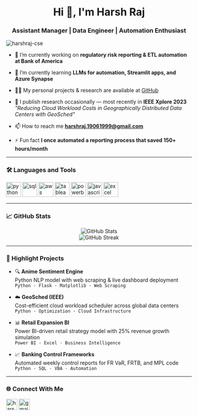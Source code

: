 <h1 align="center">Hi 👋, I'm Harsh Raj</h1>
<h3 align="center">Assistant Manager | Data Engineer | Automation Enthusiast</h3>

<p align="left">
  <img src="https://komarev.com/ghpvc/?username=harshraj-cse&label=Profile%20views&color=0e75b6&style=flat" alt="harshraj-cse" />
</p>

- 🔭 I’m currently working on **regulatory risk reporting & ETL automation at Bank of America**

- 🌱 I’m currently learning **LLMs for automation, Streamlit apps, and Azure Synapse**

- 👨‍💻 My personal projects & research are available at [GitHub](https://github.com/harshraj-cse)

- 📝 I publish research occasionally — most recently in **IEEE Xplore 2023**  
  *"Reducing Cloud Workload Costs in Geographically Distributed Data Centers with GeoSched"*

- 📫 How to reach me **harshraj.19061999@gmail.com**

- ⚡ Fun fact **I once automated a reporting process that saved 150+ hours/month**

---

### 🛠️ Languages and Tools

<p align="left">
  <a href="https://www.python.org" target="_blank"><img src="https://cdn.jsdelivr.net/gh/devicons/devicon/icons/python/python-original.svg" alt="python" width="40" height="40"/></a>
  <a href="https://www.sql.com/" target="_blank"><img src="https://cdn.jsdelivr.net/gh/devicons/devicon/icons/mysql/mysql-original.svg" alt="sql" width="40" height="40"/></a>
  <a href="https://aws.amazon.com" target="_blank"><img src="https://cdn.jsdelivr.net/gh/devicons/devicon/icons/amazonwebservices/amazonwebservices-original.svg" alt="aws" width="40" height="40"/></a>
  <a href="https://www.tableau.com/" target="_blank"><img src="https://www.vectorlogo.zone/logos/tableau/tableau-icon.svg" alt="tableau" width="40" height="40"/></a>
  <a href="https://powerbi.microsoft.com" target="_blank"><img src="https://img.icons8.com/color/48/power-bi.png" alt="powerbi" width="40" height="40"/></a>
  <a href="https://www.javascript.com" target="_blank"><img src="https://cdn.jsdelivr.net/gh/devicons/devicon/icons/javascript/javascript-original.svg" alt="javascript" width="40" height="40"/></a>
  <a href="https://learn.microsoft.com/en-us/office/vba/library-reference/concepts/getting-started-with-vba-in-office" target="_blank"><img src="https://img.icons8.com/fluency/48/ms-excel.png" alt="excel vba" width="40" height="40"/></a>
</p>

---

### 📈 GitHub Stats

<p align="center">
  <img src="https://github-readme-stats.vercel.app/api?username=harshraj-cse&show_icons=true&theme=default" alt="GitHub Stats" />
  <br />
  <img src="https://github-readme-streak-stats.herokuapp.com/?user=harshraj-cse&" alt="GitHub Streak" />
</p>

---

### 🧠 Highlight Projects

- 🔍 **Anime Sentiment Engine**  
  Python NLP model with web scraping & live dashboard deployment  
  `Python · Flask · Matplotlib · Web Scraping`

- ☁️ **GeoSched (IEEE)**  
  Cost-efficient cloud workload scheduler across global data centers  
  `Python · Optimization · Cloud Infrastructure`

- 📊 **Retail Expansion BI**  
  Power BI-driven retail strategy model with 25% revenue growth simulation  
  `Power BI · Excel · Business Intelligence`

- 📈 **Banking Control Frameworks**  
  Automated weekly control reports for FR VaR, FRTB, and MPL code  
  `Python · SQL · VBA · Automation`

---

### 🌐 Connect With Me

<p align="left">
  <a href="https://www.linkedin.com/in/harshraj-cse/" target="blank"><img align="center" src="https://cdn.jsdelivr.net/gh/devicons/devicon/icons/linkedin/linkedin-original.svg" alt="harshraj-cse" height="30" width="30" /></a>
  <a href="mailto:harshraj.19061999@gmail.com"><img align="center" src="https://img.icons8.com/color/48/gmail--v1.png" alt="gmail" height="30" width="30" /></a>
</p>
